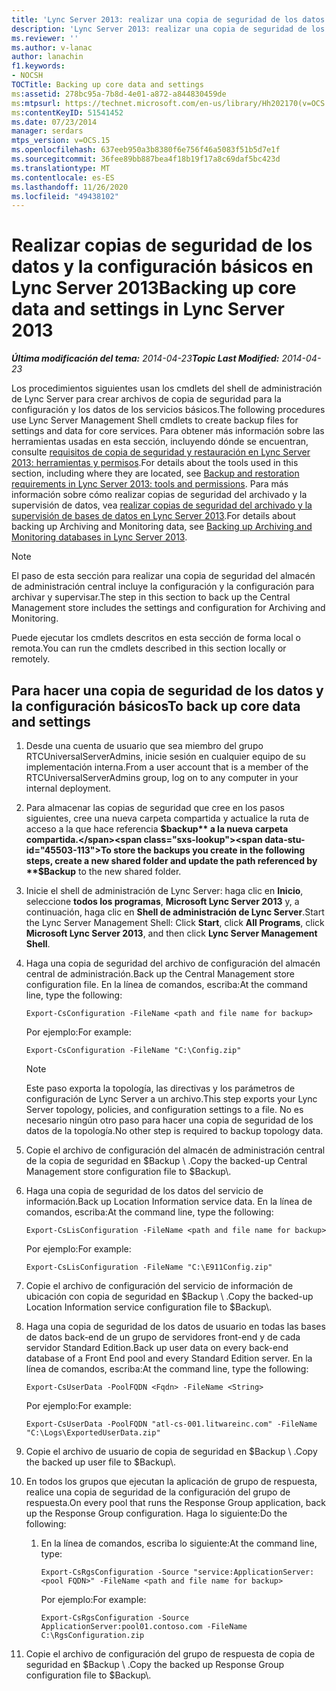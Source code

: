 ```yaml
---
title: 'Lync Server 2013: realizar una copia de seguridad de los datos y la configuración básicos'
description: 'Lync Server 2013: realizar una copia de seguridad de los datos y la configuración básicos.'
ms.reviewer: ''
ms.author: v-lanac
author: lanachin
f1.keywords:
- NOCSH
TOCTitle: Backing up core data and settings
ms:assetid: 278bc95a-7b8d-4e01-a872-a844830459de
ms:mtpsurl: https://technet.microsoft.com/en-us/library/Hh202170(v=OCS.15)
ms:contentKeyID: 51541452
ms.date: 07/23/2014
manager: serdars
mtps_version: v=OCS.15
ms.openlocfilehash: 637eeb950a3b8380f6e756f46a5083f51b5d7e1f
ms.sourcegitcommit: 36fee89bb887bea4f18b19f17a8c69daf5bc423d
ms.translationtype: MT
ms.contentlocale: es-ES
ms.lasthandoff: 11/26/2020
ms.locfileid: "49438102"
---
```

# <a name="backing-up-core-data-and-settings-in-lync-server-2013"></a><span data-ttu-id="45503-103">Realizar copias de seguridad de los datos y la configuración básicos en Lync Server 2013</span><span class="sxs-lookup"><span data-stu-id="45503-103">Backing up core data and settings in Lync Server 2013</span></span>

<div data-xmlns="http://www.w3.org/1999/xhtml">

<div class="topic" data-xmlns="http://www.w3.org/1999/xhtml" data-msxsl="urn:schemas-microsoft-com:xslt" data-cs="https://msdn.microsoft.com/">

<div data-asp="https://msdn2.microsoft.com/asp">



</div>

<div id="mainSection">

<div id="mainBody"><span data-ttu-id="45503-104">

<span> </span></span><span class="sxs-lookup"><span data-stu-id="45503-104">

<span> </span></span></span>

<span data-ttu-id="45503-105">_**Última modificación del tema:** 2014-04-23_</span><span class="sxs-lookup"><span data-stu-id="45503-105">_**Topic Last Modified:** 2014-04-23_</span></span>

<span data-ttu-id="45503-106">Los procedimientos siguientes usan los cmdlets del shell de administración de Lync Server para crear archivos de copia de seguridad para la configuración y los datos de los servicios básicos.</span><span class="sxs-lookup"><span data-stu-id="45503-106">The following procedures use Lync Server Management Shell cmdlets to create backup files for settings and data for core services.</span></span> <span data-ttu-id="45503-107">Para obtener más información sobre las herramientas usadas en esta sección, incluyendo dónde se encuentran, consulte [requisitos de copia de seguridad y restauración en Lync Server 2013: herramientas y permisos](lync-server-2013-backup-and-restoration-requirements-tools-and-permissions.md).</span><span class="sxs-lookup"><span data-stu-id="45503-107">For details about the tools used in this section, including where they are located, see [Backup and restoration requirements in Lync Server 2013: tools and permissions](lync-server-2013-backup-and-restoration-requirements-tools-and-permissions.md).</span></span> <span data-ttu-id="45503-108">Para más información sobre cómo realizar copias de seguridad del archivado y la supervisión de datos, vea [realizar copias de seguridad del archivado y la supervisión de bases de datos en Lync Server 2013](lync-server-2013-backing-up-archiving-and-monitoring-databases.md).</span><span class="sxs-lookup"><span data-stu-id="45503-108">For details about backing up Archiving and Monitoring data, see [Backing up Archiving and Monitoring databases in Lync Server 2013](lync-server-2013-backing-up-archiving-and-monitoring-databases.md).</span></span>

<div>


> [!NOTE]  
> <span data-ttu-id="45503-109">El paso de esta sección para realizar una copia de seguridad del almacén de administración central incluye la configuración y la configuración para archivar y supervisar.</span><span class="sxs-lookup"><span data-stu-id="45503-109">The step in this section to back up the Central Management store includes the settings and configuration for Archiving and Monitoring.</span></span>



</div>

<span data-ttu-id="45503-110">Puede ejecutar los cmdlets descritos en esta sección de forma local o remota.</span><span class="sxs-lookup"><span data-stu-id="45503-110">You can run the cmdlets described in this section locally or remotely.</span></span>

<div>

## <a name="to-back-up-core-data-and-settings"></a><span data-ttu-id="45503-111">Para hacer una copia de seguridad de los datos y la configuración básicos</span><span class="sxs-lookup"><span data-stu-id="45503-111">To back up core data and settings</span></span>

1.  <span data-ttu-id="45503-112">Desde una cuenta de usuario que sea miembro del grupo RTCUniversalServerAdmins, inicie sesión en cualquier equipo de su implementación interna.</span><span class="sxs-lookup"><span data-stu-id="45503-112">From a user account that is a member of the RTCUniversalServerAdmins group, log on to any computer in your internal deployment.</span></span>

2.  <span data-ttu-id="45503-113">Para almacenar las copias de seguridad que cree en los pasos siguientes, cree una nueva carpeta compartida y actualice la ruta de acceso a la que hace referencia **$backup** a la nueva carpeta compartida.</span><span class="sxs-lookup"><span data-stu-id="45503-113">To store the backups you create in the following steps, create a new shared folder and update the path referenced by **$Backup** to the new shared folder.</span></span>

3.  <span data-ttu-id="45503-114">Inicie el shell de administración de Lync Server: haga clic en **Inicio**, seleccione **todos los programas**, **Microsoft Lync Server 2013** y, a continuación, haga clic en **Shell de administración de Lync Server**.</span><span class="sxs-lookup"><span data-stu-id="45503-114">Start the Lync Server Management Shell: Click **Start**, click **All Programs**, click **Microsoft Lync Server 2013**, and then click **Lync Server Management Shell**.</span></span>

4.  <span data-ttu-id="45503-115">Haga una copia de seguridad del archivo de configuración del almacén central de administración.</span><span class="sxs-lookup"><span data-stu-id="45503-115">Back up the Central Management store configuration file.</span></span> <span data-ttu-id="45503-116">En la línea de comandos, escriba:</span><span class="sxs-lookup"><span data-stu-id="45503-116">At the command line, type the following:</span></span>
    
        Export-CsConfiguration -FileName <path and file name for backup>
    
    <span data-ttu-id="45503-117">Por ejemplo:</span><span class="sxs-lookup"><span data-stu-id="45503-117">For example:</span></span>
    
        Export-CsConfiguration -FileName "C:\Config.zip"
    
    <div>
    

    > [!NOTE]  
    > <span data-ttu-id="45503-118">Este paso exporta la topología, las directivas y los parámetros de configuración de Lync Server a un archivo.</span><span class="sxs-lookup"><span data-stu-id="45503-118">This step exports your Lync Server topology, policies, and configuration settings to a file.</span></span> <span data-ttu-id="45503-119">No es necesario ningún otro paso para hacer una copia de seguridad de los datos de la topología.</span><span class="sxs-lookup"><span data-stu-id="45503-119">No other step is required to backup topology data.</span></span>

    
    </div>

5.  <span data-ttu-id="45503-120">Copie el archivo de configuración del almacén de administración central de la copia de seguridad en $Backup \\ .</span><span class="sxs-lookup"><span data-stu-id="45503-120">Copy the backed-up Central Management store configuration file to $Backup\\.</span></span>

6.  <span data-ttu-id="45503-121">Haga una copia de seguridad de los datos del servicio de información.</span><span class="sxs-lookup"><span data-stu-id="45503-121">Back up Location Information service data.</span></span> <span data-ttu-id="45503-122">En la línea de comandos, escriba:</span><span class="sxs-lookup"><span data-stu-id="45503-122">At the command line, type the following:</span></span>
    
        Export-CsLisConfiguration -FileName <path and file name for backup>
    
    <span data-ttu-id="45503-123">Por ejemplo:</span><span class="sxs-lookup"><span data-stu-id="45503-123">For example:</span></span>
    
        Export-CsLisConfiguration -FileName "C:\E911Config.zip"

7.  <span data-ttu-id="45503-124">Copie el archivo de configuración del servicio de información de ubicación con copia de seguridad en $Backup \\ .</span><span class="sxs-lookup"><span data-stu-id="45503-124">Copy the backed-up Location Information service configuration file to $Backup\\.</span></span>

8.  <span data-ttu-id="45503-125">Haga una copia de seguridad de los datos de usuario en todas las bases de datos back-end de un grupo de servidores front-end y de cada servidor Standard Edition.</span><span class="sxs-lookup"><span data-stu-id="45503-125">Back up user data on every back-end database of a Front End pool and every Standard Edition server.</span></span> <span data-ttu-id="45503-126">En la línea de comandos, escriba:</span><span class="sxs-lookup"><span data-stu-id="45503-126">At the command line, type the following:</span></span>
    
        Export-CsUserData -PoolFQDN <Fqdn> -FileName <String>
    
    <span data-ttu-id="45503-127">Por ejemplo:</span><span class="sxs-lookup"><span data-stu-id="45503-127">For example:</span></span>
    
        Export-CsUserData -PoolFQDN "atl-cs-001.litwareinc.com" -FileName "C:\Logs\ExportedUserData.zip"

9.  <span data-ttu-id="45503-128">Copie el archivo de usuario de copia de seguridad en $Backup \\ .</span><span class="sxs-lookup"><span data-stu-id="45503-128">Copy the backed up user file to $Backup\\.</span></span>

10. <span data-ttu-id="45503-129">En todos los grupos que ejecutan la aplicación de grupo de respuesta, realice una copia de seguridad de la configuración del grupo de respuesta.</span><span class="sxs-lookup"><span data-stu-id="45503-129">On every pool that runs the Response Group application, back up the Response Group configuration.</span></span> <span data-ttu-id="45503-130">Haga lo siguiente:</span><span class="sxs-lookup"><span data-stu-id="45503-130">Do the following:</span></span>
    
    1.  <span data-ttu-id="45503-131">En la línea de comandos, escriba lo siguiente:</span><span class="sxs-lookup"><span data-stu-id="45503-131">At the command line, type:</span></span>
        
            Export-CsRgsConfiguration -Source "service:ApplicationServer:<pool FQDN>" -FileName <path and file name for backup>
        
        <span data-ttu-id="45503-132">Por ejemplo:</span><span class="sxs-lookup"><span data-stu-id="45503-132">For example:</span></span>
        
            Export-CsRgsConfiguration -Source ApplicationServer:pool01.contoso.com -FileName C:\RgsConfiguration.zip

11. <span data-ttu-id="45503-133">Copie el archivo de configuración del grupo de respuesta de copia de seguridad en $Backup \\ .</span><span class="sxs-lookup"><span data-stu-id="45503-133">Copy the backed up Response Group configuration file to $Backup\\.</span></span>

<span data-ttu-id="45503-134"></div>

</div>

<span> </span>

</div>

</div>

</span><span class="sxs-lookup"><span data-stu-id="45503-134"></div>

</div>

<span> </span>

</div>

</div>

</span></span></div>

